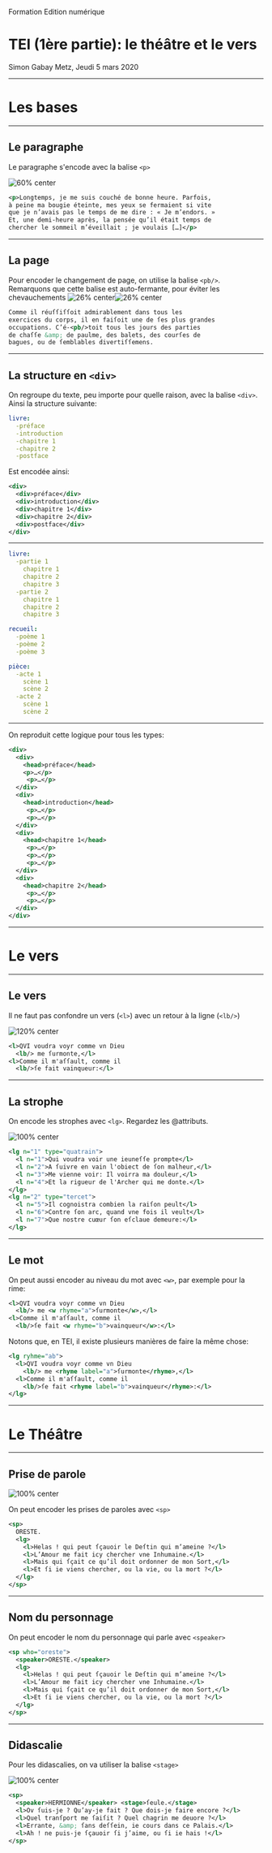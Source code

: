 Formation Edition numérique

# TEI (1ère partie): le théâtre et le vers

Simon Gabay
Metz, Jeudi 5 mars 2020

---
# Les bases
---
## Le paragraphe

Le paragraphe s'encode avec la balise `<p>`

![60% center](TEI_1.1_images//recherche_temps.jpg)

```XML
<p>Longtemps, je me suis couché de bonne heure. Parfois,
à peine ma bougie éteinte, mes yeux se fermaient si vite
que je n’avais pas le temps de me dire : « Je m’endors. »
Et, une demi-heure après, la pensée qu’il était temps de
chercher le sommeil m’éveillait ; je voulais […]</p>
```
---
## La page

Pour encoder le changement de page, on utilise la balise `<pb/>`. Remarquons que cette balise est auto-fermante, pour éviter les chevauchements
![26% center](TEI_1.1_images/Princesse_cleves_1.jpg)![26% center](TEI_1.1_images/Princesse_cleves_2.jpg)


```XML
Comme il réuſſiſſoit admirablement dans tous les
exercices du corps, il en faiſoit une de ſes plus grandes
occupations. C’é-<pb/>toit tous les jours des parties
de chaſſe &amp; de paulme, des balets, des courſes de
bagues, ou de ſemblables divertiſſemens.
```
---
## La structure en `<div>`

On regroupe du texte, peu importe pour quelle raison, avec la balise `<div>`. Ainsi la structure suivante:

```YAML
livre:
  -préface
  -introduction
  -chapitre 1
  -chapitre 2
  -postface
```

Est encodée ainsi:

```XML
<div>
  <div>préface</div>
  <div>introduction</div>
  <div>chapitre 1</div>
  <div>chapitre 2</div>
  <div>postface</div>
</div>
```

---

```YAML
livre:
  -partie 1
    chapitre 1
    chapitre 2
    chapitre 3
  -partie 2
    chapitre 1
    chapitre 2
    chapitre 3
```

```YAML
recueil:
  -poème 1
  -poème 2
  -poème 3
```

```YAML
pièce:
  -acte 1
    scène 1
    scène 2
  -acte 2
    scène 1
    scène 2
```

---
On reproduit cette logique pour tous les types:

```XML
<div>
  <div>
    <head>préface</head>
    <p>…</p>
     <p>…</p>
  </div>
  <div>
    <head>introduction</head>
     <p>…</p>
     <p>…</p>
  </div>
  <div>
    <head>chapitre 1</head>
     <p>…</p>
     <p>…</p>
     <p>…</p>
  </div>
  <div>
    <head>chapitre 2</head>
     <p>…</p>
     <p>…</p>
  </div>
</div>
```

---
# Le vers
---
## Le vers
Il ne faut pas confondre un vers (`<l>`) avec un retour à la ligne (`<lb/>`)

![120% center](TEI_1.1_images/TEI_1.1_vers.jpg)


```XML
<l>QVI voudra voyr comme vn Dieu
  <lb/> me ſurmonte,</l>
<l>Comme il m'aſſault, comme il
  <lb/>ſe fait vainqueur:</l>
```

---
## La strophe

On encode les strophes avec `<lg>`. Regardez les @attributs.

![100% center](TEI_1.1_images/TEI_1.1_strophe.jpg)

```XML
<lg n="1" type="quatrain">
  <l n="1">Qui voudra voir une ieuneſſe prompte</l>
  <l n="2">A ſuivre en vain l'obiect de ſon malheur,</l>
  <l n="3">Me vienne voir: Il voirra ma douleur,</l>
  <l n="4">Et la rigueur de l'Archer qui me donte.</l>
</lg>
<lg n="2" type="tercet">
  <l n="5">Il cognoistra combien la raiſon peult</l>
  <l n="6">Contre ſon arc, quand vne fois il veult</l>
  <l n="7">Que nostre cuœur ſon eſclaue demeure:</l>
</lg>
```
---
## Le mot

On peut aussi encoder au niveau du mot avec `<w>`, par exemple pour la rime:

```XML
<l>QVI voudra voyr comme vn Dieu
  <lb/> me <w rhyme="a">ſurmonte</w>,</l>
<l>Comme il m'aſſault, comme il
  <lb/>ſe fait <w rhyme="b">vainqueur</w>:</l>
```
Notons que, en TEI, il existe plusieurs manières de faire la même chose:

```XML
<lg ryhme="ab">
  <l>QVI voudra voyr comme vn Dieu
    <lb/> me <rhyme label="a">ſurmonte</rhyme>,</l>
  <l>Comme il m'aſſault, comme il
    <lb/>ſe fait <rhyme label="b">vainqueur</rhyme>:</l>
</lg>
```

---
# Le Théâtre
---
## Prise de parole

![100% center](TEI_1.1_images/TEI_1.1_sp.jpg)

On peut encoder les prises de paroles avec `<sp>`

```XML
<sp>
  ORESTE.
  <lg>
    <l>Helas ! qui peut ſçauoir le Deſtin qui m’ameine ?</l>
    <l>L’Amour me fait icy chercher vne Inhumaine.</l>
    <l>Mais qui ſçait ce qu’il doit ordonner de mon Sort,</l>
    <l>Et ſi ie viens chercher, ou la vie, ou la mort ?</l>
  </lg>
</sp>
```
---
## Nom du personnage
On peut encoder le nom du personnage qui parle avec `<speaker>`

```XML
<sp who="oreste">
  <speaker>ORESTE.</speaker>
  <lg>
    <l>Helas ! qui peut ſçauoir le Deſtin qui m’ameine ?</l>
    <l>L’Amour me fait icy chercher vne Inhumaine.</l>
    <l>Mais qui ſçait ce qu’il doit ordonner de mon Sort,</l>
    <l>Et ſi ie viens chercher, ou la vie, ou la mort ?</l>
  </lg>
</sp>
```
---
## Didascalie

Pour les didascalies, on va utiliser la balise `<stage>`

![100% center](TEI_1.1_images/TEI_1.1_didascalie.jpg)

```XML
<sp>
  <speaker>HERMIONNE</speaker> <stage>ſeule.</stage>
  <l>Ov ſuis-je ? Qu’ay-je fait ? Que dois-je faire encore ?</l>
  <l>Quel tranſport me ſaiſit ? Quel chagrin me deuore ?</l>
  <l>Errante, &amp; ſans deſſein, ie cours dans ce Palais.</l>
  <l>Ah ! ne puis-je ſçauoir ſi j’aime, ou ſi ie hais !</l>
</sp>
```
